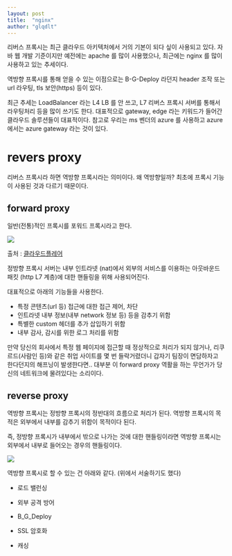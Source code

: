 ```yaml
---
layout: post
title:  "nginx"
author: "glqdlt"
---
```



리버스 프록시는 최근 클라우드 아키텍처에서 거의 기본이 되다 싶이 사용되고 있다. 자바 웹 개발 기준이지만 예전에는 apache 를 많이 사용했으나, 최근에는 nginx 를 많이 사용하고 있는 추세이다. 

역방향 프록시를 통해 얻을 수 있는 이점으로는 B-G-Deploy 라던지 header 조작 또는 url 라우팅, tls 보안(https) 등이 있다.

최근 추세는 LoadBalancer 라는 L4 LB 를 안 쓰고, L7 리버스 프록시 서버를 통해서 라우팅처리 등을 많이 쓰기도 한다. 대표적으로 gateway, edge 라는 키워드가 들어간 클라우드 솔루션들이 대표적이다. 참고로 우리는 ms 벤더의 azure 를 사용하고 azure 에서는 azure gateway 라는 것이 있다.

# revers proxy

리버스 프록시라 하면 역방향 프록시라는 의미이다. 왜 역방향일까? 최초에 프록시 기능이 사용된 것과 다르기 때문이다.

## forward proxy

일반(전통)적인 프록시를 포워드 프록시라고 한다. 

<img src="https://www.cloudflare.com/img/learning/cdn/glossary/reverse-proxy/forward-proxy-flow.svg"/>

출처 : [클라우드플레어](https://www.cloudflare.com/learning/cdn/glossary/reverse-proxy/)

정방향 프록시 서버는 내부 인트라넷 (nat)에서 외부의 서비스를 이용하는 아웃바운드 패킷 (http L7 계층)에 대한 핸들링을 위해 사용되어진다.

대표적으로 아래의 기능들을 사용한다.

- 특정 콘텐츠(url 등) 접근에 대한 접근 제어, 차단
- 인트라넷 내부 정보(내부 network 정보 등) 등을 감추기 위함
- 특별한 custom 헤더를 추가 삽입하기 위함
- 내부 감사, 감시를 위한 로그 처리를 위함

만약 당신의 회사에서 특정 웹 페이지에 접근할 때 정상적으로 처리가 되지 않거나, 리쿠르드(사람인 등)와 같은 취업 사이트를 몇 번 들락거렸더니 갑자기 팀장이 면담하자고 한다던지의 해프닝이 발생한다면.. 대부분 이 forward proxy 역활을 하는 무언가가 당신의 네트워크에 물려있다는 소리이다.

## reverse proxy

역방향 프록시는 정방향 프록시의 정반대의 흐름으로 처리가 된다. 역방향 프록시의 목적은 외부에서 내부를 감추기 위함이 목적이다 된다. 

즉, 정방향 프록시가 내부에서 밖으로 나가는 것에 대한 핸들링이라면 역방향 프록시는 외부에서 내부로 들어오는 경우의 핸들링이다.

<img src="https://www.cloudflare.com/img/learning/cdn/glossary/reverse-proxy/reverse-proxy-flow.svg"/>

역방향 프록시로 할 수 있는 건 아래와 같다. (위에서 서술하기도 했다)

- 로드 밸런싱

- 외부 공격 방어

- B_G_Deploy

- SSL 암호화

- 캐싱